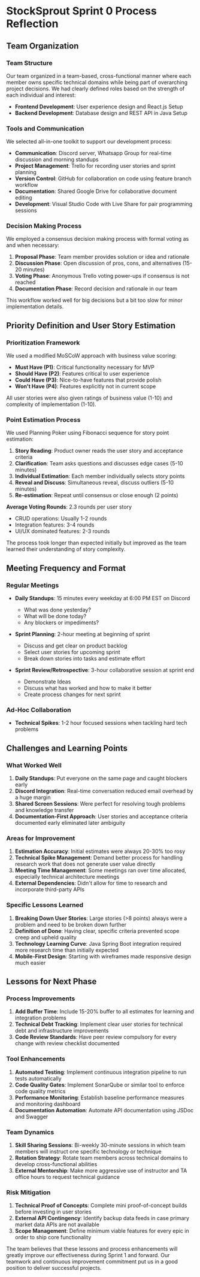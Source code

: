 # StockSprout Sprint 0 Process Reflection

## Team Organization

### Team Structure
Our team organized in a team-based, cross-functional manner where each member owns specific technical domains while being part of overarching project decisions. We had clearly defined roles based on the strength of each individual and interest:

- **Frontend Development**: User experience design and React.js Setup
- **Backend Development**: Database design and REST API in Java Setup


### Tools and Communication
We selected all-in-one toolkit to support our development process:

- **Communication**: Discord server, Whatsapp Group for real-time discussion and morning standups
- **Project Management**: Trello for recording user stories and sprint planning
- **Version Control**: GitHub for collaboration on code using feature branch workflow
- **Documentation**: Shared Google Drive for collaborative document editing
- **Development**: Visual Studio Code with Live Share for pair programming sessions

### Decision Making Process
We employed a consensus decision making process with formal voting as and when necessary:

1. **Proposal Phase**: Team member provides solution or idea and rationale
2. **Discussion Phase**: Open discussion of pros, cons, and alternatives (15-20 minutes)
3. **Voting Phase**: Anonymous Trello voting power-ups if consensus is not reached
4. **Documentation Phase**: Record decision and rationale in our team

This workflow worked well for big decisions but a bit too slow for minor implementation details.

## Priority Definition and User Story Estimation

### Prioritization Framework
We used a modified MoSCoW approach with business value scoring:

- **Must Have (P1)**: Critical functionality necessary for MVP
- **Should Have (P2)**: Features critical to user experience
- **Could Have (P3)**: Nice-to-have features that provide polish
- **Won't Have (P4)**: Features explicitly not in current scope

All user stories were also given ratings of business value (1-10) and complexity of implementation (1-10).

### Point Estimation Process
We used Planning Poker using Fibonacci sequence for story point estimation:

1. **Story Reading**: Product owner reads the user story and acceptance criteria
2. **Clarification**: Team asks questions and discusses edge cases (5-10 minutes)
3. **Individual Estimation**: Each member individually selects story points
4. **Reveal and Discuss**: Simultaneous reveal, discuss outliers (5-10 minutes)
5. **Re-estimation**: Repeat until consensus or close enough (2 points)

**Average Voting Rounds**: 2.3 rounds per user story
- CRUD operations: Usually 1-2 rounds
- Integration features: 3-4 rounds
- UI/UX dominated features: 2-3 rounds

The process took longer than expected initially but improved as the team learned their understanding of story complexity.

## Meeting Frequency and Format

### Regular Meetings
- **Daily Standups**: 15 minutes every weekday at 6:00 PM EST on Discord
  - What was done yesterday?
  - What will be done today?
  - Any blockers or impediments?

- **Sprint Planning**: 2-hour meeting at beginning of sprint
  - Discuss and get clear on product backlog
  - Select user stories for upcoming sprint
  - Break down stories into tasks and estimate effort

- **Sprint Review/Retrospective**: 3-hour collaborative session at sprint end
  - Demonstrate Ideas
  - Discuss what has worked and how to make it better
  - Create process changes for next sprint

### Ad-Hoc Collaboration
- **Technical Spikes**: 1-2 hour focused sessions when tackling hard tech problems

## Challenges and Learning Points

### What Worked Well
1. **Daily Standups**: Put everyone on the same page and caught blockers early
2. **Discord Integration**: Real-time conversation reduced email overhead by a huge margin
3. **Shared Screen Sessions**: Were perfect for resolving tough problems and knowledge transfer
4. **Documentation-First Approach**: User stories and acceptance criteria documented early eliminated later ambiguity

### Areas for Improvement
1. **Estimation Accuracy**: Initial estimates were always 20-30% too rosy
2. **Technical Spike Management**: Demand better process for handling research work that does not generate user value directly
3. **Meeting Time Management**: Some meetings ran over time allocated, especially technical architecture meetings
4. **External Dependencies**: Didn't allow for time to research and incorporate third-party APIs

### Specific Lessons Learned
1. **Breaking Down User Stories**: Large stories (>8 points) always were a problem and need to be broken down further
2. **Definition of Done**: Having clear, specific criteria prevented scope creep and upheld quality
3. **Technology Learning Curve**: Java Spring Boot integration required more research time than initially expected
4. **Mobile-First Design**: Starting with wireframes made responsive design much easier

## Lessons for Next Phase

### Process Improvements
1. **Add Buffer Time**: Include 15-20% buffer to all estimates for learning and integration problems
2. **Technical Debt Tracking**: Implement clear user stories for technical debt and infrastructure improvements
3. **Code Review Standards**: Have peer review compulsory for every change with review checklist documented

### Tool Enhancements
1. **Automated Testing**: Implement continuous integration pipeline to run tests automatically
2. **Code Quality Gates**: Implement SonarQube or similar tool to enforce code quality metrics
3. **Performance Monitoring**: Establish baseline performance measures and monitoring dashboard
4. **Documentation Automation**: Automate API documentation using JSDoc and Swagger

### Team Dynamics
1. **Skill Sharing Sessions**: Bi-weekly 30-minute sessions in which team members will instruct one specific technology or technique
2. **Rotation Strategy**: Rotate team members across technical domains to develop cross-functional abilities
3. **External Mentorship**: Make more aggressive use of instructor and TA office hours to request technical guidance

### Risk Mitigation
1. **Technical Proof of Concepts**: Complete mini proof-of-concept builds before investing in user stories
2. **External API Contingency**: Identify backup data feeds in case primary market data APIs are not available
3. **Scope Management**: Define minimum viable features for every epic in order to ship core functionality

The team believes that these lessons and process enhancements will greatly improve our effectiveness during Sprint 1 and forward. Our teamwork and continuous improvement commitment put us in a good position to deliver successful projects.
